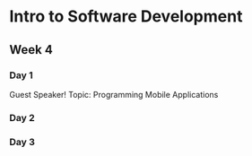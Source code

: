 # Intro to Software Development
## Week 4
### Day 1
Guest Speaker!
Topic: Programming Mobile Applications

### Day 2

### Day 3